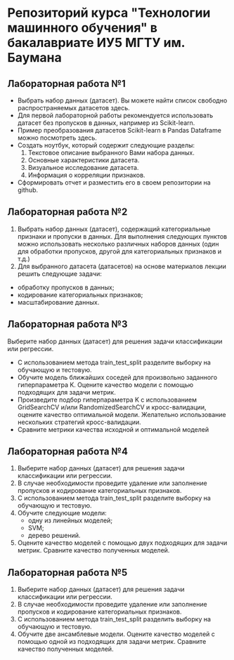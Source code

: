 # Репозиторий курса "Технологии машинного обучения" в бакалавриате ИУ5 МГТУ им. Баумана

## Лабораторная работа №1 

*	Выбрать набор данных (датасет). Вы можете найти список свободно распространяемых датасетов здесь.
*	Для первой лабораторной работы рекомендуется использовать датасет без пропусков в данных, например из Scikit-learn.
*	Пример преобразования датасетов Scikit-learn в Pandas Dataframe можно посмотреть здесь.
*	Создать ноутбук, который содержит следующие разделы:
    1.	Текстовое описание выбранного Вами набора данных.
    2.	Основные характеристики датасета.
    3.	Визуальное исследование датасета.
    4.	Информация о корреляции признаков.
*	Сформировать отчет и разместить его в своем репозитории на github.

## Лабораторная работа №2

1. Выбрать набор данных (датасет), содержащий категориальные признаки и пропуски в данных.
 Для выполнения следующих пунктов можно использовать несколько различных наборов данных (один для обработки пропусков, другой для категориальных признаков и т.д.)
2. Для выбранного датасета (датасетов) на основе материалов лекции решить следующие задачи:
*	обработку пропусков в данных;
*	кодирование категориальных признаков;
*	масштабирование данных.

## Лабораторная работа №3

Выберите набор данных (датасет) для решения задачи классификации или регрессии.
* С использованием метода train_test_split разделите выборку на обучающую и тестовую.
* Обучите модель ближайших соседей для произвольно заданного гиперпараметра K. Оцените качество модели с помощью подходящих для задачи метрик.
* Произведите подбор гиперпараметра K с использованием GridSearchCV и/или RandomizedSearchCV и кросс-валидации, оцените качество оптимальной модели. Желательно использование нескольких стратегий кросс-валидации.
* Сравните метрики качества исходной и оптимальной моделей

## Лабораторная работа №4

1. Выберите набор данных (датасет) для решения задачи классификации или регрессии.
2. В случае необходимости проведите удаление или заполнение пропусков и кодирование категориальных признаков.
3. С использованием метода train_test_split разделите выборку на обучающую и тестовую. 
4. Обучите следующие модели: 
    * одну из линейных моделей;
    * SVM;
    * дерево решений.
5. Оцените качество моделей с помощью двух подходящих для задачи метрик. Сравните качество полученных моделей.

## Лабораторная работа №5

1. Выберите набор данных (датасет) для решения задачи классификации или регрессии.
2. В случае необходимости проведите удаление или заполнение пропусков и кодирование категориальных признаков.
3. С использованием метода train_test_split разделить выборку на обучающую и тестовую.
4. Обучите две ансамблевые модели. Оцените качество моделей с помощью одной из подходящих для задачи метрик. Сравните качество полученных моделей.




